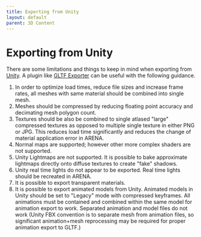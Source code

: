 ```yaml
---
title: Exporting from Unity
layout: default
parent: 3D Content
---
```


# Exporting from Unity

There are some limitations and things to keep in mind when exporting from [Unity](https://unity.com). A plugin like [GLTF Exporter](https://github.com/Plattar/gltf-exporter) can be useful with the following guidance.

1. In order to optimize load times, reduce file sizes and increase frame rates, all meshes with same material should be combined into single mesh.
1. Meshes should be compressed by reducing floating point accuracy and decimating mesh polygon count.
1. Textures should be also be combined to single atlased "large" compressed textures as opposed to multiple single texture in either PNG or JPG. This reduces load time significantly and reduces the change of material application error in ARENA.
1. Normal maps are supported; however other more complex shaders are not supported.
1. Unity Lightmaps are not supported. It is possible to bake approximate lightmaps directly onto diffuse textures to create "fake" shadows.
1. Unity real time lights do not appear to be exported. Real time lights should be recreated in ARENA.
1. It is possible to export transparent materials.
1. It is possible to export animated models from Unity. Animated models in Unity should be set to "Legacy" mode with compressed keyframes. All animations must be contained and combined within the same model for animation export to work. Separated animation and model files do not work (Unity FBX convention is to separate mesh from animation files, so significant animation+mesh reprocessing may be required for proper animation export to GLTF.)
